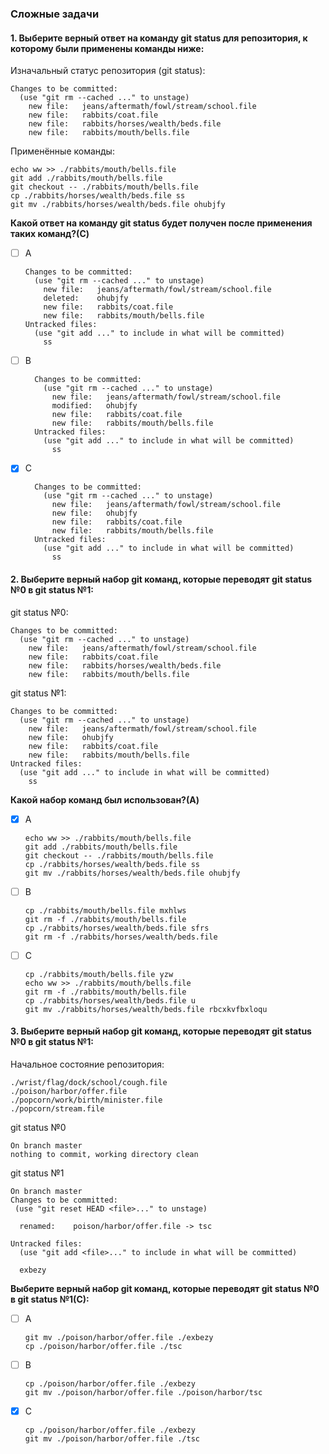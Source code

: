 ### Сложные задачи

#### 1. Выберите верный ответ на команду git status для репозитория, к которому были применены команды ниже:

Изначальный статус репозитория (git status):
```
Changes to be committed:
  (use "git rm --cached ..." to unstage)
	new file:   jeans/aftermath/fowl/stream/school.file
	new file:   rabbits/coat.file
	new file:   rabbits/horses/wealth/beds.file
	new file:   rabbits/mouth/bells.file
```
Применённые команды:

```
echo ww >> ./rabbits/mouth/bells.file
git add ./rabbits/mouth/bells.file
git checkout -- ./rabbits/mouth/bells.file
cp ./rabbits/horses/wealth/beds.file ss
git mv ./rabbits/horses/wealth/beds.file ohubjfy
```

**Какой ответ на команду git status будет получен после применения таких команд?(C)**
- [ ] A
    ```
    Changes to be committed:
      (use "git rm --cached ..." to unstage)
        new file:   jeans/aftermath/fowl/stream/school.file
        deleted:    ohubjfy
        new file:   rabbits/coat.file
        new file:   rabbits/mouth/bells.file
    Untracked files:
      (use "git add ..." to include in what will be committed)
        ss
    ```
- [ ] B
    ```
      Changes to be committed:
        (use "git rm --cached ..." to unstage)
          new file:   jeans/aftermath/fowl/stream/school.file
          modified:   ohubjfy
          new file:   rabbits/coat.file
          new file:   rabbits/mouth/bells.file
      Untracked files:
        (use "git add ..." to include in what will be committed)
          ss
    ```
- [x] C
    ```
      Changes to be committed:
        (use "git rm --cached ..." to unstage)
          new file:   jeans/aftermath/fowl/stream/school.file
          new file:   ohubjfy
          new file:   rabbits/coat.file
          new file:   rabbits/mouth/bells.file
      Untracked files:
        (use "git add ..." to include in what will be committed)
          ss
    ```
#### 2. Выберите верный набор git команд, которые переводят git status №0 в git status №1:
git status №0:
```
Changes to be committed:
  (use "git rm --cached ..." to unstage)
	new file:   jeans/aftermath/fowl/stream/school.file
	new file:   rabbits/coat.file
	new file:   rabbits/horses/wealth/beds.file
	new file:   rabbits/mouth/bells.file
```
git status №1:
```
Changes to be committed:
  (use "git rm --cached ..." to unstage)
	new file:   jeans/aftermath/fowl/stream/school.file
	new file:   ohubjfy
	new file:   rabbits/coat.file
	new file:   rabbits/mouth/bells.file
Untracked files:
  (use "git add ..." to include in what will be committed)
	ss
```
**Какой набор команд был использован?(A)**
- [x] A
    ```
    echo ww >> ./rabbits/mouth/bells.file
    git add ./rabbits/mouth/bells.file
    git checkout -- ./rabbits/mouth/bells.file
    cp ./rabbits/horses/wealth/beds.file ss
    git mv ./rabbits/horses/wealth/beds.file ohubjfy
    ```
- [ ] B
    ```
    cp ./rabbits/mouth/bells.file mxhlws
    git rm -f ./rabbits/mouth/bells.file
    cp ./rabbits/horses/wealth/beds.file sfrs
    git rm -f ./rabbits/horses/wealth/beds.file
    ```  
- [ ] C
    ```
    cp ./rabbits/mouth/bells.file yzw
    echo ww >> ./rabbits/mouth/bells.file
    git rm -f ./rabbits/mouth/bells.file
    cp ./rabbits/horses/wealth/beds.file u
    git mv ./rabbits/horses/wealth/beds.file rbcxkvfbxloqu
    ```
#### 3. Выберите верный набор git команд, которые переводят git status №0 в git status №1:
Начальное состояние репозитория:
```
./wrist/flag/dock/school/cough.file
./poison/harbor/offer.file
./popcorn/work/birth/minister.file
./popcorn/stream.file
```
git status №0
```
On branch master
nothing to commit, working directory clean
```
git status №1
```
On branch master
Changes to be committed:
 (use "git reset HEAD <file>..." to unstage)

  renamed:    poison/harbor/offer.file -> tsc

Untracked files:
  (use "git add <file>..." to include in what will be committed)

  exbezy
```
**Выберите верный набор git команд, которые переводят git status №0 в git status №1(C):**
- [ ] A
    ```
    git mv ./poison/harbor/offer.file ./exbezy  
    cp ./poison/harbor/offer.file ./tsc
    ```
- [ ] B
    ```
    cp ./poison/harbor/offer.file ./exbezy
    git mv ./poison/harbor/offer.file ./poison/harbor/tsc
    ```
- [x] C
    ```
    cp ./poison/harbor/offer.file ./exbezy 
    git mv ./poison/harbor/offer.file ./tsc
    ```           